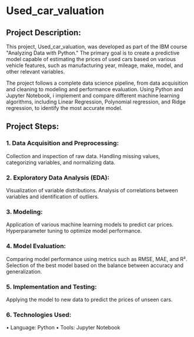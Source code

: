 # Used_car_valuation

 ## Project Description: 
 This project, Used_car_valuation, was developed as part of the IBM course "Analyzing Data with Python." The primary goal is to create a predictive model capable of estimating the prices of used cars based on various vehicle features, such as manufacturing year, mileage, make, model, and other relevant variables.
 
The project follows a complete data science pipeline, from data acquisition and cleaning to modeling and performance evaluation. Using Python and Jupyter Notebook, i implement and compare different machine learning algorithms, including Linear Regression, Polynomial regression, and Ridge regression, to identify the most accurate model.


## Project Steps:

### 1.	Data Acquisition and Preprocessing:
Collection and inspection of raw data.
Handling missing values, categorizing variables, and normalizing data.

### 2.	Exploratory Data Analysis (EDA):
Visualization of variable distributions.
Analysis of correlations between variables and identification of outliers.

### 3.	Modeling:
Application of various machine learning models to predict car prices.
Hyperparameter tuning to optimize model performance.

### 4.	Model Evaluation:
Comparing model performance using metrics such as RMSE, MAE, and R².
Selection of the best model based on the balance between accuracy and generalization.

### 5.	Implementation and Testing:
Applying the model to new data to predict the prices of unseen cars.

### 6.	Technologies Used:
•	Language: Python
•	Tools: Jupyter Notebook
